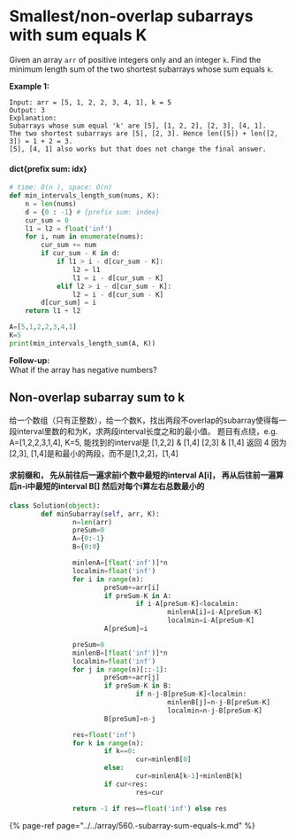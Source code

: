 # Smallest/non-overlap subarrays with sum equals K

Given an array `arr` of positive integers only and an integer `k`. Find the minimum length sum of the two shortest subarrays whose sum equals `k`.

**Example 1:**

```text
Input: arr = [5, 1, 2, 2, 3, 4, 1], k = 5
Output: 3
Explanation:
Subarrays whose sum equal 'k' are [5], [1, 2, 2], [2, 3], [4, 1].
The two shortest subarrays are [5], [2, 3]. Hence len([5]) + len([2, 3]) = 1 + 2 = 3.
[5], [4, 1] also works but that does not change the final answer.
```

#### dict{prefix sum: idx} 

```python
# time: O(n ), space: O(n)
def min_intervals_length_sum(nums, K):
    n = len(nums)
    d = {0 : -1} # {prefix sum: index}
    cur_sum = 0
    l1 = l2 = float('inf')
    for i, num in enumerate(nums):
        cur_sum += num
        if cur_sum - K in d:
            if l1 > i - d[cur_sum - K]:
                l2 = l1
                l1 = i - d[cur_sum - K]       
            elif l2 > i - d[cur_sum - K]:
                l2 = i - d[cur_sum - K]
        d[cur_sum] = i
    return l1 + l2

A=[5,1,2,2,3,4,1]
K=5
print(min_intervals_length_sum(A, K))
```

**Follow-up:**  
What if the array has negative numbers?

## Non-overlap subarray sum to k

给一个数组（只有正整数），给一个数K，找出两段不overlap的subarray使得每一段interval里数的和为K，求两段interval长度之和的最小值。 题目有点绕，e.g. A=\[1,2,2,3,1,4\], K=5, 能找到的interval是 \[1,2,2\] & \[1,4\] \[2,3\] & \[1,4\] 返回 4 因为\[2,3\], \[1,4\]是和最小的两段，而不是\[1,2,2\]，\[1,4\]

#### 求前缀和， 先从前往后一遍求前i个数中最短的interval A\[i\]， 再从后往前一遍算后n-i中最短的interval B\[\] 然后对每个i算左右总数最小的

```python
class Solution(object):
        def minSubarray(self, arr, K):
                n=len(arr)
                preSum=0
                A={0:-1}
                B={0:0}

                minlenA=[float('inf')]*n
                localmin=float('inf')
                for i in range(n):
                        preSum+=arr[i]
                        if preSum-K in A:
                                if i-A[preSum-K]<localmin:
                                        minlenA[i]=i-A[preSum-K]
                                        localmin=i-A[preSum-K]
                        A[preSum]=i

                preSum=0
                minlenB=[float('inf')]*n
                localmin=float('inf')
                for j in range(n)[::-1]:
                        preSum+=arr[j]
                        if preSum-K in B:
                                if n-j-B[preSum-K]<localmin:
                                        minlenB[j]=n-j-B[preSum-K]
                                        localmin=n-j-B[preSum-K]
                        B[preSum]=n-j

                res=float('inf')
                for k in range(n):
                        if k==0:
                                cur=minlenB[0]
                        else:
                                cur=minlenA[k-1]+minlenB[k]
                        if cur<res:
                                res=cur

                return -1 if res==float('inf') else res
```



{% page-ref page="../../array/560.-subarray-sum-equals-k.md" %}

